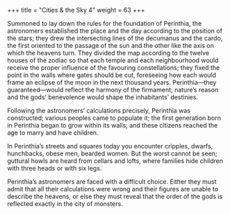 +++
title = "Cities & the Sky 4"
weight = 63
+++

Summoned to lay down the rules for the foundation of Perinthia, the astronomers established the place and the day according to the position of the stars; they drew the intersecting lines of the decumanus and the cardo, the first oriented to the passage of the sun and the other like the axis on which the heavens turn. They divided the map according to the twelve houses of the zodiac so that each temple and each neighbourhood would receive the proper influence of the favouring constellations; they fixed the point in the walls where gates should be cut, foreseeing how each would frame an eclipse of the moon in the next thousand years. Perinthia—they guaranteed—would reflect the harmony of the firmament; nature’s reason and the gods’ benevolence would shape the inhabitants’ destinies.

Following the astronomers’ calculations precisely, Perinthia was constructed; various peoples came to populate it; the first generation born in Perinthia began to grow within its walls; and these citizens reached the age to marry and have children.

In Perinthia’s streets and squares today you encounter cripples, dwarfs, hunchbacks, obese men, bearded women. But the worst cannot be seen; guttural howls are heard from cellars and lofts, where families hide children with three heads or with six legs.

Perinthia’s astronomers are faced with a difficult choice. Either they must admit that all their calculations were wrong and their figures are unable to describe the heavens, or else they must reveal that the order of the gods is reflected exactly in the city of monsters.